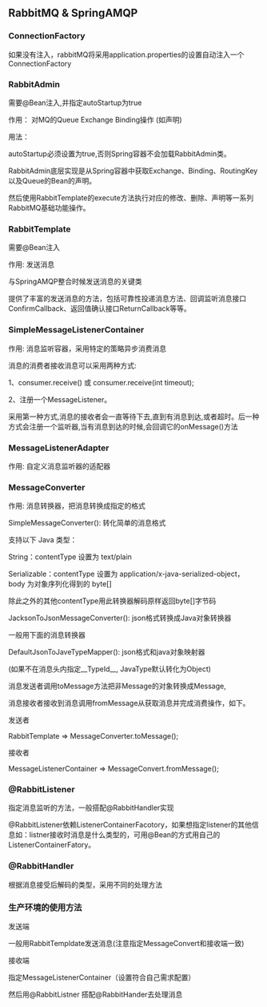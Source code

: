 ## RabbitMQ & SpringAMQP

### ConnectionFactory
如果没有注入，rabbitMQ将采用application.properties的设置自动注入一个ConnectionFactory

### RabbitAdmin
需要@Bean注入,并指定autoStartup为true

作用： 对MQ的Queue Exchange Binding操作  (如声明)

用法：

autoStartup必须设置为true,否则Spring容器不会加载RabbitAdmin类。

RabbitAdmin底层实现是从Spring容器中获取Exchange、Binding、RoutingKey以及Queue的Bean的声明。

然后使用RabbitTemplate的execute方法执行对应的修改、删除、声明等一系列RabbitMQ基础功能操作。

### RabbitTemplate

需要@Bean注入

作用: 发送消息

与SpringAMQP整合时候发送消息的关键类

提供了丰富的发送消息的方法，包括可靠性投递消息方法、回调监听消息接口ConfirmCallback、返回值确认接口ReturnCallback等等。

### SimpleMessageListenerContainer

作用: 消息监听容器，采用特定的策略异步消费消息

消息的消费者接收消息可以采用两种方式:

1、consumer.receive() 或 consumer.receive(int timeout);

2、注册一个MessageListener。

采用第一种方式,消息的接收者会一直等待下去,直到有消息到达,或者超时。后一种方式会注册一个监听器,当有消息到达的时候,会回调它的onMessage()方法

### MessageListenerAdapter

作用: 自定义消息监听器的适配器



### MessageConverter

作用: 消息转换器，把消息转换成指定的格式

SimpleMessageConverter(): 转化简单的消息格式

支持以下 Java 类型：

String：contentType 设置为 text/plain

Serializable：contentType 设置为 application/x-java-serialized-object，body 为对象序列化得到的 byte[]

除此之外的其他contentType用此转换器解码原样返回byte[]字节码


JacksonToJsonMessageConverter(): json格式转换成Java对象转换器

一般用下面的消息转换器

DefaultJsonToJaveTypeMapper(): json格式和java对象映射器

(如果不在消息头内指定__TypeId__, JavaType默认转化为Object)


消息发送者调用toMessage方法把非Message的对象转换成Message,

消息接收者接收到消息调用fromMessage从获取消息并完成消费操作，如下。

发送者

RabbitTemplate => MessageConverter.toMessage();

接收者

MessageListenerContainer => MessageConvert.fromMessage();



### @RabbitListener

指定消息监听的方法，一般搭配@RabbitHandler实现

@RabbitListener依赖ListenerContainerFacotory，如果想指定listener的其他信息如：listner接收时消息是什么类型的，可用@Bean的方式用自己的
ListenerContainerFatory。

### @RabbitHandler
根据消息接受后解码的类型，采用不同的处理方法


### 生产环境的使用方法

发送端

一般用RabbitTempldate发送消息(注意指定MessageConvert和接收端一致)

接收端

指定MessageListenerContainer（设置符合自己需求配置）

然后用@RabbitListner 搭配@RabbitHander去处理消息
